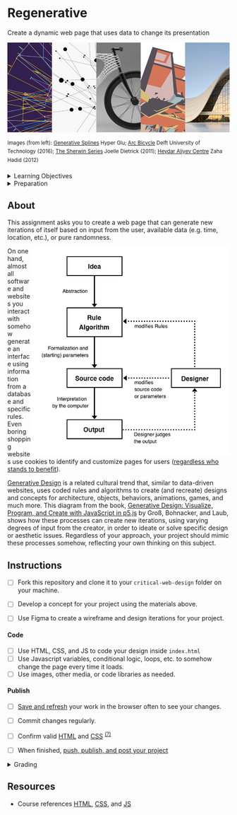 
# Regenerative

Create a dynamic web page that uses data to change its presentation

![numbers](assets/img/regenerative.png)

<sup>Images (from left): [Generative Splines](https://www.behance.net/gallery/40247813/Generative-Splines) Hyper Glu; [Arc Bicycle](https://www.futura-sciences.com/tech/actualites/imprimante-3d-arc-bicycle-decouvrez-premier-velo-imprime-3d-soudage-91153/) Delft University of Technology (2016); [The Sherwin Series](https://joelledietrick.com/site/sherwin) Joelle Dietrick (2011); [Heydar Aliyev Centre](https://www.zaha-hadid.com/architecture/heydar-aliyev-centre/) Zaha Hadid (2012) </sup>



<details>
<summary>Learning Objectives</summary>

Students who complete the following will be able to:

- Describe how data is used to create generative processes in software, design, architecture, etc.
- Compare outcomes of generative processes across different disciplines.
- Write pseudo code to represent the procedural, data-driven process, and then code it with JS in a prototype
- Use HTML, CSS, JS to create the final application
- Design an identity for the project that communicates the theme or concept of the project

</details>


<details>
<summary>Preparation</summary>

Complete the following to prepare for this assignment

### Concept

- Dan Howarth “[Generative Design Software Will Give Designers ‘Superpowers’](https://www.dezeen.com/2017/02/06/generative-design-software-will-give-designers-superpowers-autodesk-university/)” Dezeen, 2017 [video](https://www.youtube.com/watch?v=h7gq7OrbgxY) (2:18)
- Eduardo Souza “[How Will Generative Design Impact Architecture?](https://www.archdaily.com/937772/how-will-generative-design-impact-architecture)” ArchDaily, 2020
-  Samantha Pires [The Architecture of Zaha Hadid: 10 Great Buildings by the Queen of the Curve](https://mymodernmet.com/zaha-hadid-buildings-queen-of-the-curve/), 2021
- View more articles from this [Random Article Generator](https://codepen.io/owenmundy/pen/PomvjqW?editors=1010)

### Technical

- [Codecademy: JS 3-1 Functions](https://www.codecademy.com/learn/introduction-to-javascript) (1-7)
- [Codecademy: JS 4-1 Scope](https://www.codecademy.com/learn/introduction-to-javascript) (1-4)
- [Codecademy: JS 5-1 Arrays](https://www.codecademy.com/learn/introduction-to-javascript) (1–7)
- [Codecademy: JS 6-1 Loops](https://www.codecademy.com/learn/introduction-to-javascript) (1–7)
- Javascript.info JS [Comparison](https://javascript.info/comparison), [Logical operators](https://javascript.info/logical-operators), [Functions](https://javascript.info/function-basics), [Loops: while and for](https://javascript.info/while-for)

### Examples

- Critical Web Design / Radical Software [examples tagged with #generative or #remix](https://docs.google.com/spreadsheets/d/1mQ0doWT6tGXm2W-hB5zuz3I8mijGhLSkAe_XrcfMdok/edit#gid=0)


</details>




## About




This assignment asks you to create a web page that can generate new iterations of itself based on input from the user, available data (e.g. time, location, etc.), or pure randomness.

<a href="assets/img/Generative_Design_Process-retouched.png"><img src="assets/img/Generative_Design_Process-retouched.png" align="right" width="450"></a>

On one hand, almost all software and websites you interact with somehow generate an interface using information from a database and specific rules. Even boring shopping websites use cookies to identify and customize pages for users ([regardless who stands to benefit](https://www.justice.gov/opa/pr/amazon-marketplace-seller-pleads-guilty-price-fixing-dvds-and-blu-ray-discs)).

[Generative Design](https://en.wikipedia.org/wiki/Generative_design) is a related cultural trend that, similar to data-driven websites, uses coded rules and algorithms to create (and recreate) designs and concepts for architecture, objects, behaviors, animations, games, and much more. This diagram from the book, [Generative Design: Visualize, Program, and Create with JavaScript in p5.js](http://www.generative-gestaltung.de/) by Groß, Bohnacker, and Laub, shows how these processes can create new iterations, using varying degrees of input from the creator, in order to ideate or solve specific design or aesthetic issues. Regardless of your approach, your project should mimic these processes somehow, reflecting your own thinking on this subject.







## Instructions

- [ ] Fork this repository and clone it to your `critical-web-design` folder on your machine.
- [ ] Develop a concept for your project using the materials above.
- [ ] Use Figma to create a wireframe and design iterations for your project.



#### Code

- [ ] Use HTML, CSS, and JS to code your design inside `index.html`
- [ ] Use Javascript variables, conditional logic, loops, etc. to somehow change the page every time it loads.
- [ ] Use images, other media, or code libraries as needed.

#### Publish
- [ ] [Save and refresh](https://github.com/omundy/learn-computing/blob/main/topics-keyboard-shortcuts.md#web-development-edit-save-refresh-loop) your work in the browser often to see your changes.
- [ ] Commit changes regularly.
- [ ] Confirm valid [HTML](https://validator.w3.org/) and [CSS](https://jigsaw.w3.org/css-validator/) <sup>[(?)](https://github.com/omundy/dig245-critical-web-design/blob/main/reference-sheets/css.md#css-validation)</sup>
- [ ] When finished, [push, publish, and post your project](https://docs.google.com/document/d/17U_zmzM_eML_qkG0PaOdDRcEk3YEmbiQ1TyNnbAM08k/edit#bookmark=id.8jryplv1i8a)




<details>
<summary>Grading</summary>

Points | Category | Description
---: | --- | ---
4 | Concept | Idea is original and evokes deeper thinking on the subject.
4 | Design | Overall quality and use of design principles; Graphics are consistent, layout displays clear information hierarchy
4 | Execution | Concept and design is well-executed, is usable, and functions as intended
4 | Instructions | Project is online, accessible, and linked from Moodle
4 | Validation | Valid HTML and CSS
20 | Total |

</details>




## Resources

- Course references [HTML](https://github.com/omundy/dig245-critical-web-design/blob/main/reference-sheets/html.md), [CSS](https://github.com/omundy/dig245-critical-web-design/blob/main/reference-sheets/css.md), and [JS](https://github.com/omundy/dig245-critical-web-design/blob/main/reference-sheets/javascript.md)

